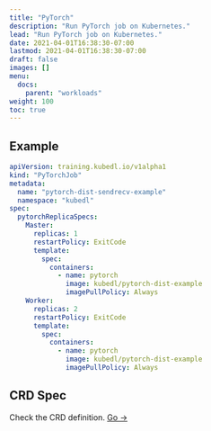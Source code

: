 ```yaml
---
title: "PyTorch"
description: "Run PyTorch job on Kubernetes."
lead: "Run PyTorch job on Kubernetes."
date: 2021-04-01T16:38:30-07:00
lastmod: 2021-04-01T16:38:30-07:00
draft: false
images: []
menu:
  docs:
    parent: "workloads"
weight: 100
toc: true
---
```



## Example

```yaml
apiVersion: training.kubedl.io/v1alpha1
kind: "PyTorchJob"
metadata:
  name: "pytorch-dist-sendrecv-example"
  namespace: "kubedl"
spec:
  pytorchReplicaSpecs:
    Master:
      replicas: 1
      restartPolicy: ExitCode
      template:
        spec:
          containers:
            - name: pytorch
              image: kubedl/pytorch-dist-example
              imagePullPolicy: Always
    Worker:
      replicas: 2
      restartPolicy: ExitCode
      template:
        spec:
          containers:
            - name: pytorch
              image: kubedl/pytorch-dist-example
              imagePullPolicy: Always
```
## CRD Spec
Check the CRD definition. [Go ->](https://github.com/alibaba/kubedl/blob/master/apis/training/v1alpha1/pytorchjob_types.go)
